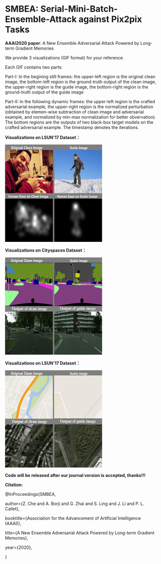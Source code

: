 # SMBEA: Serial-Mini-Batch-Ensemble-Attack against Pix2pix Tasks
**AAAI2020 paper**: A New Ensemble Adversarial Attack Powered by Long-term Gradient Memories


We provide 3 visualizations (GIF format) for your reference.

Each GIF contains two parts:

Part-I: In the begining still frames: 
the upper-left region is the original clean image, the bottom-left region is the ground-truth output of the clean image, the upper-right region is the guide image, the bottom-right region is the ground-truth output of the guide image

Part-II: In the following dynamic frames: 
the upper-left region is the crafted adversarial example, the upper-right region is the normalized perturbation (obtained by elemen-wise subtraction of clean image and adversarial example, and normalized by min-max normalization for better obvervation).
The bottom regions are the outputs of two black-box target models on the crafted adversarial example.
The timestamp denotes the iterations.

**Visualizations on LSUN'17 Dataset：**

![image](https://github.com/CZHQuality/AAA-Pix2pix/blob/master/Visualizations/1_Our_Attack_LSUN17.gif)

**Visualizations on Cityspaces Dataset：**

![image](https://github.com/CZHQuality/AAA-Pix2pix/blob/master/Visualizations/2_Our_Attack_Cityspaces.gif)

**Visualizations on LSUN'17 Dataset：**

![image](https://github.com/CZHQuality/AAA-Pix2pix/blob/master/Visualizations/3_Our_Attack_Google.gif)


**Code will be released after our journal version is accepted, thanks!!!**

**Citation:**

@InProceedings{SMBEA,

author={Z. Che and A. Borji and G. Zhai and S. Ling and J. Li and P. L. Callet},

booktitle={Association for the Advancement of Artificial Intelligence (AAAI)},

title={A New Ensemble Adversarial Attack Powered by Long-term Gradient Memories},

year={2020},

}
